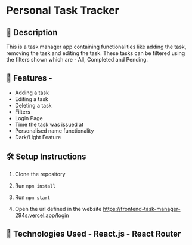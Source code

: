 # Personal Task Tracker 
## 📖 Description 

This is a task manager app containing functionalities like adding the task, removing the task and editing the task. These tasks can be filtered using the filters shown which are - All, Completed and Pending. 
## 🚀 Features - 

- Adding a task
- Editing a task
- Deleting a task 
- Filters
- Login Page
- Time the task was issued at
- Personalised name functionality 
- Dark/Light Feature
## 🛠 Setup Instructions 

1. Clone the repository 

2. Run `npm install` 

3. Run `npm start` 

4. Open the url defined in the website
https://frontend-task-manager-294s.vercel.app/login

## 🧰 Technologies Used - React.js - React Router



